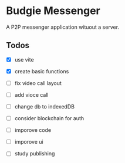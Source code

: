 # Budgie Messenger

A P2P messenger application wituout a server.

## Todos

- [x] use vite
- [x] create basic functions
- [ ] fix video call layout
- [ ] add vioce call
- [ ] change db to indexedDB
- [ ] consider blockchain for auth
- [ ] imporove code
- [ ] imporove ui
- [ ] study publishing


